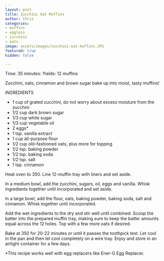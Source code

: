 ```yaml
---
layout: post
title: Zucchini Oat Muffins
author: Chris
categories:
- muffins
- eggless
- zucchini
- oats
image: assets/images/zucchini-oat-muffins.JPG
featured: true
hidden: false

---
```

Time: 35 minutes: Yields: 12 muffins

Zucchini, oats, cinnamon and brown sugar bake up into moist, tasty muffins!

INGREDIENTS

* 1 cup of grated zucchini, do not worry about excess moisture from the zucchini
* 1/2 cup dark brown sugar
* 1/3 cup white sugar
* 1/3 cup vegetable oil
* 2 eggs*
* 1 tsp. vanilla extract
* 1 cup all-purpose flour
* 1/2 cup old-fashioned oats, plus more for topping
* 1/2 tsp. baking powder
* 1/2 tsp. baking soda
* 1/2 tsp. salt
* 1 tsp. cinnamon

Heat oven to 350. Line 12-muffin tray with liners and set aside.

In a medium bowl, add the zucchini, sugars, oil, eggs and vanilla. Whisk ingredients together until incorporated and set aside.

In a large bowl, add the flour, oats, baking powder, baking soda, salt and cinnamon. Whisk together until incorporated.

Add the wet ingredients to the dry and stir well until combined. Scoop the batter into the prepared muffin tray, making sure to keep the batter amounts equal across the 12 holes. Top with a few more oats if desired.

Bake at 350 for 20-22 minutes or until it passes the toothpick test. Let cool in the pan and then let cool completely on a wire tray. Enjoy and store in an airtight container for a few days.

\*This recipe works well with egg replacers like Ener-G Egg Replacer.